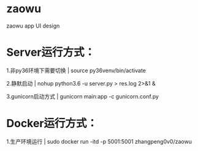 # zaowu
zaowu app UI design

# Server运行方式：

1.非py36环境下需要切换 | source py36venv/bin/activate

2.静默启动 | nohup python3.6 -u server.py > res.log 2>&1 &

3.gunicorn启动方式 | gunicorn main:app -c gunicorn.conf.py

# Docker运行方式：

1.生产环境运行 | sudo docker run -itd -p 5001:5001 zhangpeng0v0/zaowu
